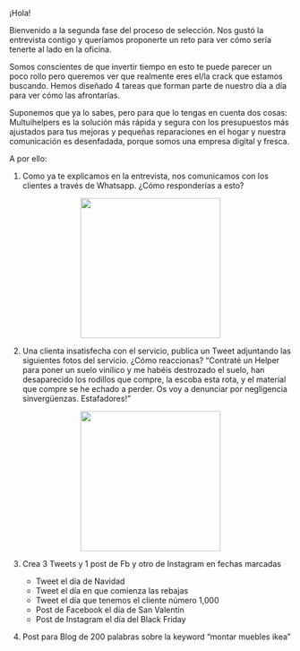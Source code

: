 ¡Hola!

Bienvenido a la segunda fase del proceso de selección. Nos gustó la entrevista contigo y queríamos proponerte un reto para ver cómo sería tenerte al lado en la oficina.

Somos conscientes de que invertir tiempo en esto te puede parecer un poco rollo pero queremos ver que realmente eres el/la crack que estamos buscando. Hemos diseñado 4 tareas que forman parte de nuestro día a día para ver cómo las afrontarías.

Suponemos que ya lo sabes, pero para que lo tengas en cuenta dos cosas: Multuihelpers es la solución más rápida y segura con los presupuestos más ajustados para tus mejoras y pequeñas reparaciones en el hogar y nuestra comunicación es desenfadada, porque somos una empresa digital y fresca.

A por ello:

1. Como ya te explicamos en la entrevista, nos comunicamos con los clientes a través de Whatsapp. ¿Cómo responderías a esto?

<p align="center">
  <img width="250" src="https://github.com/multihelpers/hiring/blob/master/w.jpg">
</p>

2. Una clienta insatisfecha con el servicio, publica un Tweet adjuntando las siguientes fotos del servicio. ¿Cómo reaccionas?
“Contraté un Helper para poner un suelo vinílico y me habéis destrozado el suelo, han desaparecido los rodillos que compre, la escoba esta rota, y el material que compre se he echado a perder. Os voy a denunciar por negligencia sinvergüenzas. Estafadores!”

<p align="center">
  <img width="250" src="https://github.com/multihelpers/hiring/blob/master/l.png">
</p>

3. Crea 3 Tweets y 1 post de Fb y otro de Instagram en fechas marcadas
    - Tweet el día de Navidad
    - Tweet el día en que comienza las rebajas
    - Tweet el día que tenemos el cliente número 1,000
    - Post de Facebook el día de San Valentín
    - Post de Instagram el día del Black Friday

4. Post para Blog de 200 palabras sobre la keyword “montar muebles ikea”
